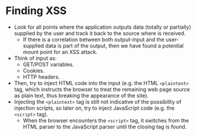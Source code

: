 # Finding XSS

* Look for all points where the application outputs data (totally or partially) supplied by the user and track it back to the source where is received.
  * If there is a correlation between both output-input and the user-supplied data is part of the output, then we have found a potential mount point for an XSS attack.
* Think of input as:
  * GET/POST variables.
  * Cookies.
  * HTTP headers.
* Then, try to inject HTML code into the input (e.g. the HTML `<plaintext>` tag, which instructs the browser to treat the remaining web page source as plain text, thus breaking the appearance of the site).
* Injecting the `<plaintext>` tag is still not indicative of the possibility of injection scripts, so later on, try to inject JavaScript code (e.g. the `<script>` tag).
  * When the browser encounters the `<script>` tag, it switches from the HTML parser to the JavaScript parser until the closing tag is found.
